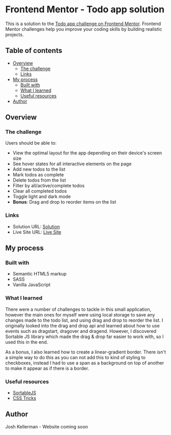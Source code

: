 # Frontend Mentor - Todo app solution

This is a solution to the [Todo app challenge on Frontend Mentor](https://www.frontendmentor.io/challenges/todo-app-Su1_KokOW). Frontend Mentor challenges help you improve your coding skills by building realistic projects.

## Table of contents

- [Overview](#overview)
  - [The challenge](#the-challenge)
  - [Links](#links)
- [My process](#my-process)
  - [Built with](#built-with)
  - [What I learned](#what-i-learned)
  - [Useful resources](#useful-resources)
- [Author](#author)

## Overview

### The challenge

Users should be able to:

- View the optimal layout for the app depending on their device's screen size
- See hover states for all interactive elements on the page
- Add new todos to the list
- Mark todos as complete
- Delete todos from the list
- Filter by all/active/complete todos
- Clear all completed todos
- Toggle light and dark mode
- **Bonus**: Drag and drop to reorder items on the list

### Links

- Solution URL: [Solution](https://github.com/jkellerman/todo-app-main)
- Live Site URL: [Live Site](https://jkellerman.github.io/todo-app-main/)

## My process

### Built with

- Semantic HTML5 markup
- SASS
- Vanilla JavaScript

### What I learned

There were a number of challenges to tackle in this small application, however the main ones for myself were using local storage to save any changes made to the todo list, and using drag and drop to reorder the list. I originally looked into the drag and drop api and learned about how to use events such as dragstart, dragover and dragend. However, I discovered Sortable JS library which made the drag & drop far easier to work with, so I used this in the end.

As a bonus, I also learned how to create a linear-gradient border. There isn't a simple way to do this as you can not add this to kind of styling to checkboxes, instead I had to use a span as a background on top of another to make it appear as if there is a border.

### Useful resources

- [SortableJS](https://github.com/SortableJS/Sortable)
- [CSS Tricks](https://css-tricks.com/gradient-borders-in-css/)

## Author

Josh Kellerman - Website coming soon
